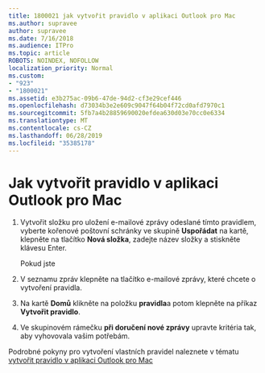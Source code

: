 ```yaml
---
title: 1800021 jak vytvořit pravidlo v aplikaci Outlook pro Mac
ms.author: supravee
author: supravee
ms.date: 7/16/2018
ms.audience: ITPro
ms.topic: article
ROBOTS: NOINDEX, NOFOLLOW
localization_priority: Normal
ms.custom:
- "923"
- "1800021"
ms.assetid: e3b275ac-09b6-47de-94d2-cf3e29cef446
ms.openlocfilehash: d73034b3e2e609c9047f64b04f72cd0afd7970c1
ms.sourcegitcommit: 5fb7a4b28859690020efdea630d03e70cc0e6334
ms.translationtype: MT
ms.contentlocale: cs-CZ
ms.lasthandoff: 06/28/2019
ms.locfileid: "35385178"
---
```

# <a name="how-to-create-a-rule-in-outlook-for-mac"></a>Jak vytvořit pravidlo v aplikaci Outlook pro Mac

1. Vytvořit složku pro uložení e-mailové zprávy odeslané tímto pravidlem, vyberte kořenové poštovní schránky ve skupině **Uspořádat** na kartě, klepněte na tlačítko **Nová složka**, zadejte název složky a stiskněte klávesu Enter.

    Pokud jste 

2. V seznamu zpráv klepněte na tlačítko e-mailové zprávy, které chcete o vytvoření pravidla.

3. Na kartě **Domů** klikněte na položku **pravidla**a potom klepněte na příkaz **Vytvořit pravidlo**.

4. Ve skupinovém rámečku **při doručení nové zprávy** upravte kritéria tak, aby vyhovovala vašim potřebám. 

Podrobné pokyny pro vytvoření vlastních pravidel naleznete v tématu [vytvořit pravidlo v aplikaci Outlook pro Mac](https://aka.ms/AA1uy0v)
  